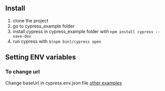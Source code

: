 ## Install
1. clone the project
2. go to cypress_example folder
3. install cypress in cypress_example folder with `npm install cypress --save-dev`
4. run cypress with `$(npm bin)/cypress open`

## Setting ENV variables
### To change url 
Change baseUrl in cypress.env.json file
[other examples](https://docs.cypress.io/guides/guides/environment-variables.html#Setting)
